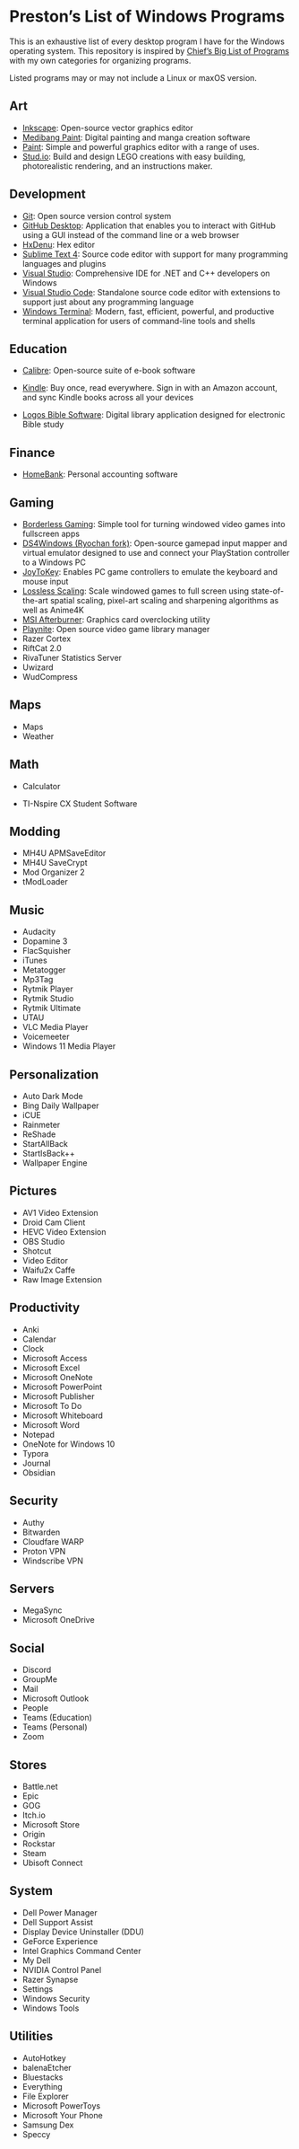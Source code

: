 # Preston’s List of Windows Programs

This is an exhaustive list of every desktop program I have for the Windows operating system. This repository is inspired by [Chief’s Big List of Programs](https://github.com/TheChiefMeat/Chiefs-Big-List-of-Programs) with my own categories for organizing programs.

Listed programs may or may not include a Linux or maxOS version.

## Art

- [Inkscape](https://inkscape.org/): Open-source vector graphics editor
- [Medibang Paint](https://medibangpaint.com/en/): Digital painting and manga creation software
- [Paint](https://apps.microsoft.com/store/detail/paint/9PCFS5B6T72H?hl=en-us&gl=US): Simple and powerful graphics editor with a range of uses. 
- [Stud.io](https://www.bricklink.com/v3/studio/download.page): Build and design LEGO creations with easy building, photorealistic rendering, and an instructions maker.

## Development

- [Git](https://git-scm.com/): Open source version control system
- [GitHub Desktop](https://desktop.github.com/): Application that enables you to interact with GitHub using a GUI instead of the command line or a web browser
- [HxDenu](https://mh-nexus.de/en/downloads.php?product=HxD): Hex editor
- [Sublime Text 4](https://www.sublimetext.com/download): Source code editor with support for many programming languages and plugins
- [Visual Studio](https://visualstudio.microsoft.com/): Comprehensive IDE for .NET and C++ developers on Windows
- [Visual Studio Code](https://code.visualstudio.com/): Standalone source code editor with extensions to support just about any programming language
- [Windows Terminal](https://apps.microsoft.com/store/detail/windows-terminal/9N0DX20HK701?hl=en-us&gl=US): Modern, fast, efficient, powerful, and productive terminal application for users of command-line tools and shells

## Education

- [Calibre](https://calibre-ebook.com/): Open-source suite of e-book software

- [Kindle](https://www.amazon.com/Amazon-Digital-Services-LLC-Download/dp/B00UB76290): Buy once, read everywhere. Sign in with an Amazon account, and sync Kindle books across all your devices
- [Logos Bible Software](https://www.logos.com/get-started): Digital library application designed for electronic Bible study

## Finance

- [HomeBank](http://homebank.free.fr/en/): Personal accounting software

## Gaming

- [Borderless Gaming](https://sourceforge.net/projects/borderless-gaming.mirror/): Simple tool for turning windowed video games into fullscreen apps
- [DS4Windows (Ryochan fork)](https://github.com/Ryochan7/DS4Windows): Open-source gamepad input mapper and virtual emulator designed to use and connect your PlayStation controller to a Windows PC
- [JoyToKey](https://joytokey.net/en/): Enables PC game controllers to emulate the keyboard and mouse input
- [Lossless Scaling](https://store.steampowered.com/app/993090/Lossless_Scaling/): Scale windowed games to full screen using state-of-the-art spatial scaling, pixel-art scaling and sharpening algorithms as well as Anime4K
- [MSI Afterburner](https://www.msi.com/Landing/afterburner/graphics-cards): Graphics card overclocking utility
- [Playnite](https://playnite.link/): Open source video game library manager
- Razer Cortex
- RiftCat 2.0
- RivaTuner Statistics Server
- Uwizard
- WudCompress

## Maps

- Maps
- Weather

## Math

- Calculator

- TI-Nspire CX Student Software

## Modding

- MH4U APMSaveEditor
- MH4U SaveCrypt
- Mod Organizer 2
- tModLoader

## Music

- Audacity
- Dopamine 3
- FlacSquisher
- iTunes
- Metatogger
- Mp3Tag
- Rytmik Player
- Rytmik Studio
- Rytmik Ultimate
- UTAU
- VLC Media Player
- Voicemeeter
- Windows 11 Media Player

## Personalization

- Auto Dark Mode
- Bing Daily Wallpaper
- iCUE
- Rainmeter
- ReShade
- StartAllBack
- StartIsBack++
- Wallpaper Engine

## Pictures

- AV1 Video Extension
- Droid Cam Client
- HEVC Video Extension
- OBS Studio
- Shotcut
- Video Editor
- Waifu2x Caffe
- Raw Image Extension

## Productivity

- Anki
- Calendar
- Clock
- Microsoft Access
- Microsoft Excel
- Microsoft OneNote
- Microsoft PowerPoint
- Microsoft Publisher
- Microsoft To Do
- Microsoft Whiteboard
- Microsoft Word
- Notepad
- OneNote for Windows 10
- Typora
- Journal
- Obsidian

## Security

- Authy
- Bitwarden
- Cloudfare WARP
- Proton VPN
- Windscribe VPN

## Servers

- MegaSync
- Microsoft OneDrive

## Social

- Discord
- GroupMe
- Mail
- Microsoft Outlook
- People
- Teams (Education)
- Teams (Personal)
- Zoom

## Stores

- Battle.net
- Epic
- GOG
- Itch.io
- Microsoft Store
- Origin
- Rockstar
- Steam
- Ubisoft Connect

## System

- Dell Power Manager
- Dell Support Assist
- Display Device Uninstaller (DDU)
- GeForce Experience
- Intel Graphics Command Center
- My Dell
- NVIDIA Control Panel
- Razer Synapse
- Settings
- Windows Security
- Windows Tools

## Utilities

- AutoHotkey
- balenaEtcher
- Bluestacks
- Everything
- File Explorer
- Microsoft PowerToys
- Microsoft Your Phone
- Samsung Dex
- Speccy
